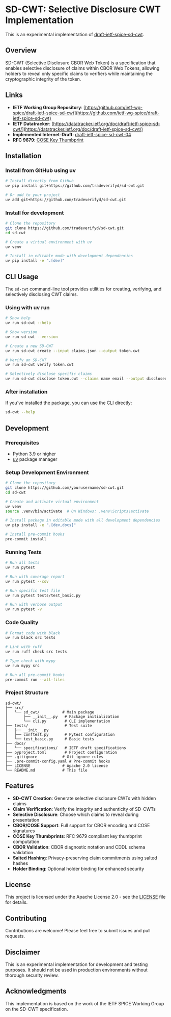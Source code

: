 # SD-CWT: Selective Disclosure CWT Implementation

This is an experimental implementation of [draft-ietf-spice-sd-cwt](https://github.com/ietf-wg-spice/draft-ietf-spice-sd-cwt).

## Overview

SD-CWT (Selective Disclosure CBOR Web Token) is a specification that enables selective disclosure of claims within CBOR Web Tokens, allowing holders to reveal only specific claims to verifiers while maintaining the cryptographic integrity of the token.

## Links

- **IETF Working Group Repository**: [https://github.com/ietf-wg-spice/draft-ietf-spice-sd-cwt](https://github.com/ietf-wg-spice/draft-ietf-spice-sd-cwt)
- **IETF Datatracker**: [https://datatracker.ietf.org/doc/draft-ietf-spice-sd-cwt/](https://datatracker.ietf.org/doc/draft-ietf-spice-sd-cwt/)
- **Implemented Internet-Draft**: [draft-ietf-spice-sd-cwt-04](https://datatracker.ietf.org/doc/html/draft-ietf-spice-sd-cwt-04)
- **RFC 9679**: [COSE Key Thumbprint](https://www.rfc-editor.org/rfc/rfc9679.html)

## Installation

### Install from GitHub using uv

```bash
# Install directly from GitHub
uv pip install git+https://github.com/tradeverifyd/sd-cwt.git

# Or add to your project
uv add git+https://github.com/tradeverifyd/sd-cwt.git
```

### Install for development

```bash
# Clone the repository
git clone https://github.com/tradeverifyd/sd-cwt.git
cd sd-cwt

# Create a virtual environment with uv
uv venv

# Install in editable mode with development dependencies
uv pip install -e ".[dev]"
```

## CLI Usage

The `sd-cwt` command-line tool provides utilities for creating, verifying, and selectively disclosing CWT claims.

### Using with uv run

```bash
# Show help
uv run sd-cwt --help

# Show version
uv run sd-cwt --version

# Create a new SD-CWT
uv run sd-cwt create --input claims.json --output token.cwt

# Verify an SD-CWT
uv run sd-cwt verify token.cwt

# Selectively disclose specific claims
uv run sd-cwt disclose token.cwt --claims name email --output disclosed.cwt
```

### After installation

If you've installed the package, you can use the CLI directly:

```bash
sd-cwt --help
```

## Development

### Prerequisites

- Python 3.9 or higher
- [uv](https://github.com/astral-sh/uv) package manager

### Setup Development Environment

```bash
# Clone the repository
git clone https://github.com/yourusername/sd-cwt.git
cd sd-cwt

# Create and activate virtual environment
uv venv
source .venv/bin/activate  # On Windows: .venv\Scripts\activate

# Install package in editable mode with all development dependencies
uv pip install -e ".[dev,docs]"

# Install pre-commit hooks
pre-commit install
```

### Running Tests

```bash
# Run all tests
uv run pytest

# Run with coverage report
uv run pytest --cov

# Run specific test file
uv run pytest tests/test_basic.py

# Run with verbose output
uv run pytest -v
```

### Code Quality

```bash
# Format code with black
uv run black src tests

# Lint with ruff
uv run ruff check src tests

# Type check with mypy
uv run mypy src

# Run all pre-commit hooks
pre-commit run --all-files
```

### Project Structure

```
sd-cwt/
├── src/
│   └── sd_cwt/          # Main package
│       ├── __init__.py   # Package initialization
│       └── cli.py        # CLI implementation
├── tests/                # Test suite
│   ├── __init__.py
│   ├── conftest.py       # Pytest configuration
│   └── test_basic.py     # Basic tests
├── docs/
│   └── specifications/   # IETF draft specifications
├── pyproject.toml        # Project configuration
├── .gitignore           # Git ignore rules
├── .pre-commit-config.yaml # Pre-commit hooks
├── LICENSE              # Apache 2.0 license
└── README.md            # This file
```

## Features

- **SD-CWT Creation**: Generate selective disclosure CWTs with hidden claims
- **Claim Verification**: Verify the integrity and authenticity of SD-CWTs
- **Selective Disclosure**: Choose which claims to reveal during presentation
- **CBOR/COSE Support**: Full support for CBOR encoding and COSE signatures
- **COSE Key Thumbprints**: RFC 9679 compliant key thumbprint computation
- **CBOR Validation**: CBOR diagnostic notation and CDDL schema validation
- **Salted Hashing**: Privacy-preserving claim commitments using salted hashes
- **Holder Binding**: Optional holder binding for enhanced security

## License

This project is licensed under the Apache License 2.0 - see the [LICENSE](LICENSE) file for details.

## Contributing

Contributions are welcome! Please feel free to submit issues and pull requests.

## Disclaimer

This is an experimental implementation for development and testing purposes. It should not be used in production environments without thorough security review.

## Acknowledgments

This implementation is based on the work of the IETF SPICE Working Group on the SD-CWT specification.